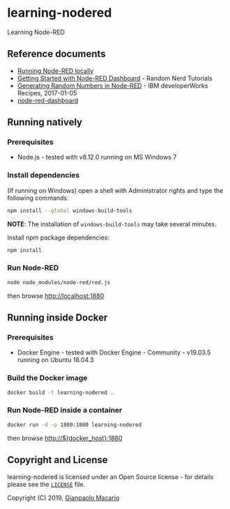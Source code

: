 # learning-nodered

Learning Node-RED

## Reference documents

* [Running Node-RED locally](https://nodered.org/docs/getting-started/local)
* [Getting Started with Node-RED Dashboard](https://randomnerdtutorials.com/getting-started-with-node-red-dashboard/) - Random Nerd Tutorials
* [Generating Random Numbers in Node-RED](https://developer.ibm.com/recipes/tutorials/generating-random-numbers-in-nodered/) - IBM developerWorks Recipes, 2017-01-05
* [node-red-dashboard](https://flows.nodered.org/node/node-red-dashboard)

## Running natively

### Prerequisites

* Node.js - tested with v8.12.0 running on MS Windows 7

### Install dependencies

(If running on Windows) open a shell with Administrator rights and type the following commands:

```bash
npm install --global windows-build-tools
```

**NOTE**: The installation of `windows-build-tools` may take several minutes.

Install npm package dependencies:

```bash
npm install
```

### Run Node-RED

```bash
node node_modules/node-red/red.js
```

then browse <http://localhost:1880>

## Running inside Docker

### Prerequisites

* Docker Engine - tested with Docker Engine - Community - v19.03.5 running on Ubuntu 18.04.3

### Build the Docker image

```bash
docker build -t learning-nodered .
```

### Run Node-RED inside a container

```bash
docker run -d -p 1880:1880 learning-nodered
```

then browse <http://${docker_host}:1880>

## Copyright and License

learning-nodered is licensed under an Open Source license - for details please see the [`LICENSE`](LICENSE) file.

Copyright (C) 2019, [Gianpaolo Macario](https://gmacario.github.io/)

<!-- EOF -->
